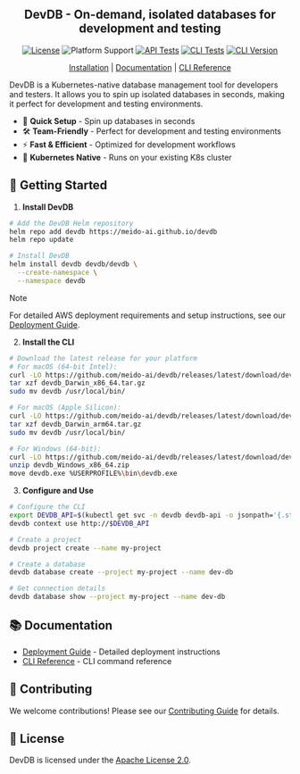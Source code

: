 <div align="center">

<h2>DevDB - On-demand, isolated databases for development and testing</h2>

[![License](https://img.shields.io/badge/License-Apache%202.0-0530AD.svg)](https://opensource.org/licenses/Apache-2.0)
![Platform Support](https://img.shields.io/badge/platform-macOS%20%7C%20Windows-E5DDD4)
[![API Tests](https://github.com/meido-ai/devdb/actions/workflows/api.yml/badge.svg)](https://github.com/meido-ai/devdb/actions/workflows/api.yml)
[![CLI Tests](https://github.com/meido-ai/devdb/actions/workflows/cli.yml/badge.svg)](https://github.com/meido-ai/devdb/actions/workflows/cli.yml)
[![CLI Version](https://img.shields.io/github/v/release/meido-ai/devdb?color=4D148C&label=cli&logo=github)](https://github.com/meido-ai/devdb/releases/latest)

[Installation](#-getting-started) |
[Documentation](#-documentation) |
[CLI Reference](docs/cli.md)

</div>

DevDB is a Kubernetes-native database management tool for developers and testers. It allows you to spin up isolated databases in seconds, making it perfect for development and testing environments.

- 🚀 **Quick Setup** - Spin up databases in seconds
- 🛠️ **Team-Friendly** - Perfect for development and testing environments
- ⚡ **Fast & Efficient** - Optimized for development workflows
- 🎯 **Kubernetes Native** - Runs on your existing K8s cluster

## 🚀 Getting Started

1. **Install DevDB**
```bash
# Add the DevDB Helm repository
helm repo add devdb https://meido-ai.github.io/devdb
helm repo update

# Install DevDB
helm install devdb devdb/devdb \
  --create-namespace \
  --namespace devdb
```

> [!NOTE]
> For detailed AWS deployment requirements and setup instructions, see our [Deployment Guide](docs/deployment.md).

2. **Install the CLI**
```bash
# Download the latest release for your platform
# For macOS (64-bit Intel):
curl -LO https://github.com/meido-ai/devdb/releases/latest/download/devdb_Darwin_x86_64.tar.gz
tar xzf devdb_Darwin_x86_64.tar.gz
sudo mv devdb /usr/local/bin/

# For macOS (Apple Silicon):
curl -LO https://github.com/meido-ai/devdb/releases/latest/download/devdb_Darwin_arm64.tar.gz
tar xzf devdb_Darwin_arm64.tar.gz
sudo mv devdb /usr/local/bin/

# For Windows (64-bit):
curl -LO https://github.com/meido-ai/devdb/releases/latest/download/devdb_Windows_x86_64.zip
unzip devdb_Windows_x86_64.zip
move devdb.exe %USERPROFILE%\bin\devdb.exe
```

3. **Configure and Use**
```bash
# Configure the CLI
export DEVDB_API=$(kubectl get svc -n devdb devdb-api -o jsonpath='{.status.loadBalancer.ingress[0].hostname}')
devdb context use http://$DEVDB_API

# Create a project
devdb project create --name my-project

# Create a database
devdb database create --project my-project --name dev-db

# Get connection details
devdb database show --project my-project --name dev-db
```


## 📚 Documentation

- [Deployment Guide](docs/deployment.md) - Detailed deployment instructions
- [CLI Reference](docs/cli.md) - CLI command reference

## 🤝 Contributing

We welcome contributions! Please see our [Contributing Guide](CONTRIBUTING.md) for details.

## 📄 License

DevDB is licensed under the [Apache License 2.0](LICENSE).
